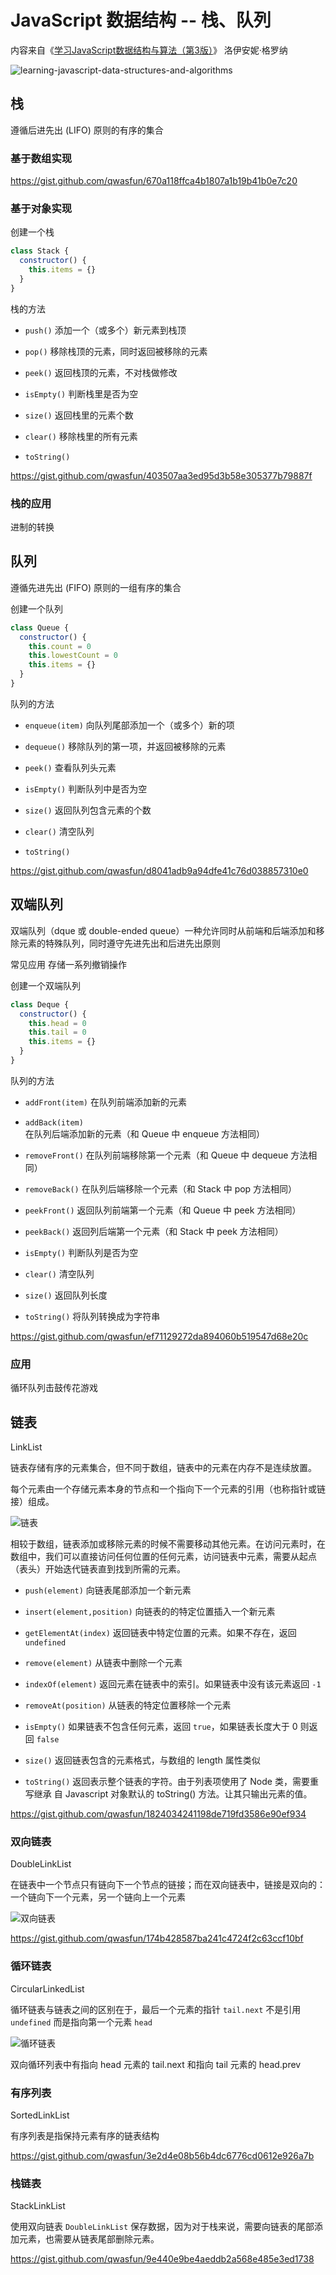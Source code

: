 # JavaScript 数据结构 -- 栈、队列

内容来自《[学习JavaScript数据结构与算法（第3版）](https://weread.qq.com/book-detail?v=99732570718ff67e997e35b)》 洛伊安妮·格罗纳

![learning-javascript-data-structures-and-algorithms](https://static.qwas.fun/public/2025/01/learning-javascript-data-structures-and-algorithms.jpg)

## 栈

遵循后进先出 (LIFO) 原则的有序的集合

### 基于数组实现

https://gist.github.com/qwasfun/670a118ffca4b1807a1b19b41b0e7c20

### 基于对象实现

创建一个栈

```js
class Stack {
  constructor() {
    this.items = {}
  }
}
```

栈的方法

- `push()` 添加一个（或多个）新元素到栈顶

- `pop()` 移除栈顶的元素，同时返回被移除的元素

- `peek()` 返回栈顶的元素，不对栈做修改

- `isEmpty()` 判断栈里是否为空

- `size()` 返回栈里的元素个数

- `clear()` 移除栈里的所有元素

- `toString()`

https://gist.github.com/qwasfun/403507aa3ed95d3b58e305377b79887f

### 栈的应用

进制的转换

## 队列

遵循先进先出 (FIFO) 原则的一组有序的集合

创建一个队列

```js
class Queue {
  constructor() {
    this.count = 0
    this.lowestCount = 0
    this.items = {}
  }
}
```

队列的方法

- `enqueue(item)` 向队列尾部添加一个（或多个）新的项

- `dequeue()` 移除队列的第一项，并返回被移除的元素

- `peek()` 查看队列头元素

- `isEmpty()` 判断队列中是否为空

- `size()` 返回队列包含元素的个数

- `clear()` 清空队列

- `toString()`

https://gist.github.com/qwasfun/d8041adb9a94dfe41c76d038857310e0

## 双端队列

双端队列（dque 或 double-ended queue）一种允许同时从前端和后端添加和移除元素的特殊队列，同时遵守先进先出和后进先出原则

常见应用 存储一系列撤销操作

创建一个双端队列

```js
class Deque {
  constructor() {
    this.head = 0
    this.tail = 0
    this.items = {}
  }
}
```

队列的方法

- `addFront(item)` 在队列前端添加新的元素

- `addBack(item)` 在队列后端添加新的元素（和 Queue 中 enqueue 方法相同）

- `removeFront()` 在队列前端移除第一个元素（和 Queue 中 dequeue 方法相同）

- `removeBack()` 在队列后端移除一个元素（和 Stack 中 pop 方法相同）

- `peekFront()` 返回队列前端第一个元素（和 Queue 中 peek 方法相同）

- `peekBack()` 返回列后端第一个元素（和 Stack 中 peek 方法相同）

- `isEmpty()` 判断队列是否为空

- `clear()` 清空队列

- `size()` 返回队列长度

- `toString()` 将队列转换成为字符串

https://gist.github.com/qwasfun/ef71129272da894060b519547d68e20c

### 应用

循环队列击鼓传花游戏

## 链表

LinkList

链表存储有序的元素集合，但不同于数组，链表中的元素在内存不是连续放置。

每个元素由一个存储元素本身的节点和一个指向下一个元素的引用（也称指针或链接）组成。

![链表](https://static.qwas.fun/public/2025/01/LinkList.jpeg)

相较于数组，链表添加或移除元素的时候不需要移动其他元素。在访问元素时，在数组中，我们可以直接访问任何位置的任何元素，访问链表中元素，需要从起点（表头）开始迭代链表直到找到所需的元素。

- `push(element)` 向链表尾部添加一个新元素

- `insert(element,position)` 向链表的的特定位置插入一个新元素

- `getElementAt(index)` 返回链表中特定位置的元素。如果不存在，返回 `undefined`

- `remove(element)` 从链表中删除一个元素

- `indexOf(element)` 返回元素在链表中的索引。如果链表中没有该元素返回 `-1`

- `removeAt(position)` 从链表的特定位置移除一个元素

- `isEmpty()` 如果链表不包含任何元素，返回 `true`，如果链表长度大于 0 则返回 `false`

- `size()` 返回链表包含的元素格式，与数组的 length 属性类似

- `toString()` 返回表示整个链表的字符。由于列表项使用了 Node 类，需要重写继承
  自 Javascript 对象默认的 toString() 方法。让其只输出元素的值。

https://gist.github.com/qwasfun/1824034241198de719fd3586e90ef934

### 双向链表

DoubleLinkList

在链表中一个节点只有链向下一个节点的链接；而在双向链表中，链接是双向的：一个链向下一个元素，另一个链向上一个元素

![双向链表](https://static.qwas.fun/public/2025/01/DoubleLinkList.jpeg)

https://gist.github.com/qwasfun/174b428587ba241c4724f2c63ccf10bf

### 循环链表

CircularLinkedList

循环链表与链表之间的区别在于，最后一个元素的指针 `tail.next` 不是引用 `undefined` 而是指向第一个元素 `head`

![循环链表](https://static.qwas.fun/public/2025/01/CircularLinkList.jpeg)

双向循环列表中有指向 head 元素的 tail.next 和指向 tail 元素的 head.prev

### 有序列表

SortedLinkList

有序列表是指保持元素有序的链表结构

https://gist.github.com/qwasfun/3e2d4e08b56b4dc6776cd0612e926a7b

### 栈链表

StackLinkList

使用双向链表 `DoubleLinkList` 保存数据，因为对于栈来说，需要向链表的尾部添加元素，也需要从链表尾部删除元素。

https://gist.github.com/qwasfun/9e440e9be4aeddb2a568e485e3ed1738
